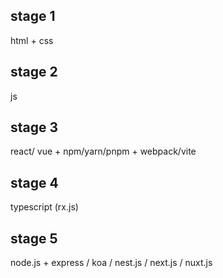 ## stage 1   
html + css

## stage 2  
js

## stage 3   
react/ vue + npm/yarn/pnpm  + webpack/vite

## stage 4 
typescript   (rx.js)

## stage 5  
node.js  + express / koa / nest.js / next.js / nuxt.js 
